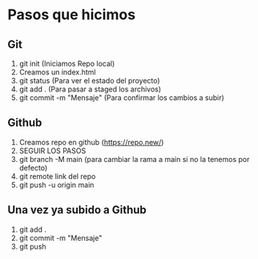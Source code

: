 # Pasos que hicimos

## Git

1. git init (Iniciamos Repo local)
2. Creamos un index.html
3. git status (Para ver el estado del proyecto)
4. git add . (Para pasar a staged los archivos)
5. git commit -m "Mensaje" (Para confirmar los cambios a subir)

## Github

1. Creamos repo en github (https://repo.new/)
2. SEGUIR LOS PASOS
3. git branch -M main (para cambiar la rama a main si no la tenemos por defecto)
4. git remote link del repo
5. git push -u origin main

## Una vez ya subido a Github

1. git add .
2. git commit -m "Mensaje"
3. git push
